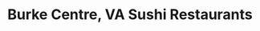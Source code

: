 ---
layout: city
title: Burke Centre, VA Sushi Restaurants
permalink: /virginia/burke-centre/
stateAbbr: VA
stateName: Virginia
cityName: Burke Centre

---